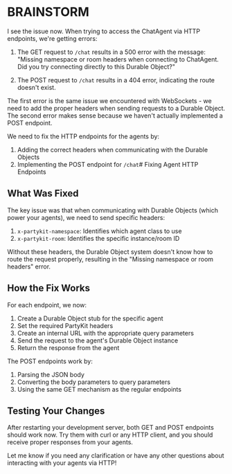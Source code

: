 # BRAINSTORM
<think>I see the issue now. When trying to access the ChatAgent via HTTP endpoints, we're getting errors:

1. The GET request to `/chat` results in a 500 error with the message: "Missing namespace or room headers when connecting to ChatAgent. Did you try connecting directly to this Durable Object?"

2. The POST request to `/chat` results in a 404 error, indicating the route doesn't exist.

The first error is the same issue we encountered with WebSockets - we need to add the proper headers when sending requests to a Durable Object. The second error makes sense because we haven't actually implemented a POST endpoint.

We need to fix the HTTP endpoints for the agents by:

1. Adding the correct headers when communicating with the Durable Objects
2. Implementing the POST endpoint for `/chat`</think># Fixing Agent HTTP Endpoints

## What Was Fixed

The key issue was that when communicating with Durable Objects (which power your agents), we need to send specific headers:

1. `x-partykit-namespace`: Identifies which agent class to use
2. `x-partykit-room`: Identifies the specific instance/room ID 

Without these headers, the Durable Object system doesn't know how to route the request properly, resulting in the "Missing namespace or room headers" error.

## How the Fix Works

For each endpoint, we now:

1. Create a Durable Object stub for the specific agent
2. Set the required PartyKit headers
3. Create an internal URL with the appropriate query parameters
4. Send the request to the agent's Durable Object instance
5. Return the response from the agent

The POST endpoints work by:
1. Parsing the JSON body
2. Converting the body parameters to query parameters
3. Using the same GET mechanism as the regular endpoints

## Testing Your Changes

After restarting your development server, both GET and POST endpoints should work now. Try them with curl or any HTTP client, and you should receive proper responses from your agents.

Let me know if you need any clarification or have any other questions about interacting with your agents via HTTP!
